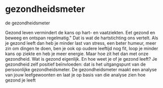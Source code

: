 # gezondheidsmeter
de gezondheidsmeter

Gezond leven vermindert de kans op hart- en vaatziekten. Eet gezond en beweeg en ontspan regelmatig." Dat is wat de hartstichting ons vertelt. Als je gezond leeft dan heb je minder last van stress, een beter humeur, meer zin om dingen te doen, ben je ook op oudere leeftijd nog fit, loop je minder kans op ziekte en heb je meer energie.
Maar hoe zit het dan met onze gezondheid. Wat is gezond eigenlijk. En hoe weet je of je gezond leeft?
Je gezondheid zelf positief beïnvloeden: dat is het uitgangspunt van de persoonlijke gezondheidsmeter. De gezondheidsmeter maakt een analyse van jouw leefgewoonten en laat je op basis van die analyse zien hoe gezond je leeft

